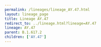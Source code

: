 ```yaml
---
permalink: /lineages/lineage_AY.47.html
layout: lineage_page
title: Lineage AY.47
redirect_to: ../lineage.html?lineage=AY.47
lineage: AY.47
parent: B.1.617.2
children: ['AY.47']
---
```

